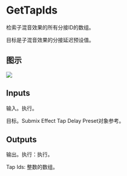# GetTapIds

检索子混音效果的所有分接ID的数组。

目标是子混音效果的分接延迟预设值。

## 图示

![]($-20221218-18043890.png)

## Inputs

输入。执行。

目标。Submix Effect Tap Delay Preset对象参考。 

## Outputs

输出。执行：执行。

Tap Ids: 整数的数组。
